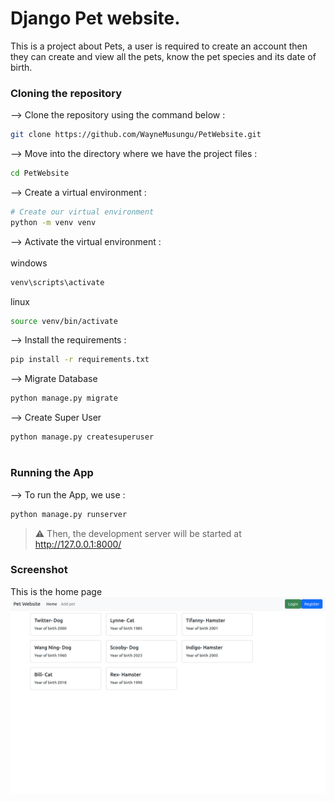# Django Pet website.

This is a project about Pets, a user is required to create an account then they can create and view all the pets, know the pet species and its date of birth.

### Cloning the repository

--> Clone the repository using the command below :
```bash
git clone https://github.com/WayneMusungu/PetWebsite.git

```

--> Move into the directory where we have the project files :
```bash
cd PetWebsite

```

--> Create a virtual environment :
```bash
# Create our virtual environment
python -m venv venv

```

--> Activate the virtual environment : <br><br>
windows
```bash
venv\scripts\activate

```
linux
```bash
source venv/bin/activate

```

--> Install the requirements :
```bash
pip install -r requirements.txt

```

--> Migrate Database
```bash
python manage.py migrate

```

--> Create Super User
```bash
python manage.py createsuperuser

```

#

### Running the App

--> To run the App, we use :
```bash
python manage.py runserver

```

> ⚠ Then, the development server will be started at http://127.0.0.1:8000/

### Screenshot
This is the home page
![Website](img.png)
